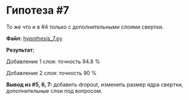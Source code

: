 # Гипотеза #7

То же что и в #4 только с дополнительными слоями свертки.

**Файл:** [hypothesis_7.py](/approximate/hypothesis_7.py)

**Результат:**

Добавление 1 слоя: точность 94.8 %

Добавление 2 слоя: точность 90 %


**Вывод из #5, 6, 7:** добавить dropout, изменить размер ядра свертки, дополнительные слои под вопросом.

